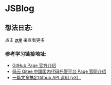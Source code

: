 # JSBlog

## 想法日志:
点击 **[`这里`](./IdeaLog.md)** 来查看更多

### 参考学习链接地址:
* [GitHub Page 官方介绍](https://pages.github.com/)
* [码云 Gitee 中国国内代码托管平台 Page 官网介绍](https://gitee.com/help/articles/4136)
* [一篇文章搞定Github API 调用 (v3）](https://segmentfault.com/a/1190000015144126)
